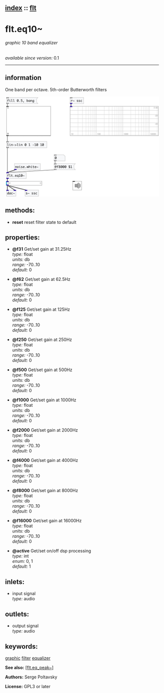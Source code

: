 [index](index.html) :: [flt](category_flt.html)
---

# flt.eq10~

###### graphic 10 band equalizer

*available since version:* 0.1

---


## information
One band per octave. 5th-order Butterworth filters



[![example](../examples/img/flt.eq10~.jpg)](../examples/pd/flt.eq10~.pd)





## methods:

* **reset**
reset filter state to default<br>




## properties:

* **@f31** 
Get/set gain at 31.25Hz<br>
_type:_ float<br>
_units:_ db<br>
_range:_ -70..10<br>
_default:_ 0<br>

* **@f62** 
Get/set gain at 62.5Hz<br>
_type:_ float<br>
_units:_ db<br>
_range:_ -70..10<br>
_default:_ 0<br>

* **@f125** 
Get/set gain at 125Hz<br>
_type:_ float<br>
_units:_ db<br>
_range:_ -70..10<br>
_default:_ 0<br>

* **@f250** 
Get/set gain at 250Hz<br>
_type:_ float<br>
_units:_ db<br>
_range:_ -70..10<br>
_default:_ 0<br>

* **@f500** 
Get/set gain at 500Hz<br>
_type:_ float<br>
_units:_ db<br>
_range:_ -70..10<br>
_default:_ 0<br>

* **@f1000** 
Get/set gain at 1000Hz<br>
_type:_ float<br>
_units:_ db<br>
_range:_ -70..10<br>
_default:_ 0<br>

* **@f2000** 
Get/set gain at 2000Hz<br>
_type:_ float<br>
_units:_ db<br>
_range:_ -70..10<br>
_default:_ 0<br>

* **@f4000** 
Get/set gain at 4000Hz<br>
_type:_ float<br>
_units:_ db<br>
_range:_ -70..10<br>
_default:_ 0<br>

* **@f8000** 
Get/set gain at 8000Hz<br>
_type:_ float<br>
_units:_ db<br>
_range:_ -70..10<br>
_default:_ 0<br>

* **@f16000** 
Get/set gain at 16000Hz<br>
_type:_ float<br>
_units:_ db<br>
_range:_ -70..10<br>
_default:_ 0<br>

* **@active** 
Get/set on/off dsp processing<br>
_type:_ int<br>
_enum:_ 0, 1<br>
_default:_ 1<br>



## inlets:

* input signal<br>
_type:_ audio



## outlets:

* output signal<br>
_type:_ audio



## keywords:

[graphic](keywords/graphic.html)
[filter](keywords/filter.html)
[equalizer](keywords/equalizer.html)



**See also:**
[\[flt.eq_peak~\]](flt.eq_peak~.html)




**Authors:** Serge Poltavsky




**License:** GPL3 or later





